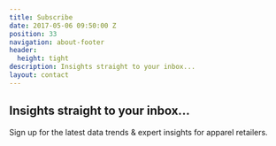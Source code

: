 ```yaml
---
title: Subscribe
date: 2017-05-06 09:50:00 Z
position: 33
navigation: about-footer
header:
  height: tight
description: Insights straight to your inbox...
layout: contact
---
```


<h2>Insights straight to your inbox...</h2>
<p>Sign up for the latest data trends & expert insights for apparel retailers.</p>

<script charset="utf-8" type="text/javascript" src="//js.hsforms.net/forms/v2.js?pre=1"></script>
<script>
  hbspt.forms.create({
    region: "na1",
    portalId: "9442988",
    formId: "90961a19-ae15-46c4-ac6f-633928190b7c"
  });
</script>
